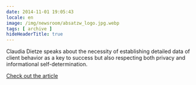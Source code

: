 ```yaml
---
date: 2014-11-01 19:05:43
locale: en
image: /img/newsroom/absatzw_logo.jpg.webp
tags: [ archive ]
hideHeaderTitle: true
---
```


Claudia Dietze speaks about the necessity of establishing detailed data of client behavior as a key to success but also respecting both privacy and informational self-determination.

[Check out the article](https://drive.google.com/a/freiheit.com/file/d/0B-4a6ZsmPQKVaUJIZEo1QWtfelk/view?usp=sharing)